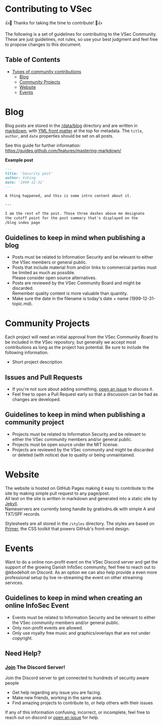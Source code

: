 # Contributing to VSec

:+1::tada: Thanks for taking the time to contribute! :tada::+1:

The following is a set of guidelines for contributing to the VSec Community.
These are just guidelines, not rules, so use your best judgment and feel free to propose changes to this document.

## Table of Contents

- [Types of community contributions](#contribute-by-creating-or-helping-to-maintaining-community-projects)
  - [Blog](#blog)
  - [Community Projects](#community-projects)
  - [Website](#website)
  - [Events](#events)
 
# Blog

Blog posts are stored in the [/data/blog](/data/blog) directory and are written in [markdown](https://docs.github.com/en/github/writing-on-github/basic-writing-and-formatting-syntax), with [YML front matter](https://jekyllrb.com/docs/front-matter/) at the top for metadata. The `title`, `author`, and `date` properties should be set on all posts.

See this guide for further information: https://guides.github.com/features/mastering-markdown/

**Example post**

```markdown
---
title: 'Security post'
author: Viking
date: '1999-12-31'
---

A thing happened, and this is some intro content about it.

---

I am the rest of the post. Those three dashes above me designate
the cutoff point for the post summary that's displayed on the
/blog index page
```

## Guidelines to keep in mind when publishing a blog

- Posts must be related to Information Security and be relevant to either the VSec members or general public.
- Posts that include material from and/or links to commercial parties must be limited as much as possible.  
  Please consider open source alternatives.
- Posts are reviewed by the VSec Community Board and might be discarded.  
  Remember quality content is more valuable than quantity. 
- Make sure the date in the filename is today's date + name (1999-12-31-topic.md).

# Community Projects

Each project will need an initial approval from the VSec Community Board to be included in the VSec repository, but generally we accept most contributions as long as the project has potential. Be sure to include the following information.

- Short project description

## Issues and Pull Requests

- If you're not sure about adding something, [open an issue](https://github.com/Viking-Security/website/issues/new) to discuss it.
- Feel free to open a Pull Request early so that a discussion can be had as changes are developed.

## Guidelines to keep in mind when publishing a community project

- Projects must be related to Information Security and be relevant to either the VSec community members and/or general public.
- Projects must be open source under the MIT license.
- Projects are reviewed by the VSec community and might be discarded or deleted (with notice) due to quality or being unmaintained.

# Website

The website is hosted on GitHub Pages making it easy to contribute to the site by making simple pull request to any page/post.  
All text on the site is written in markdown and generated into a static site by [Jekyll](https://docs.github.com/en/pages/setting-up-a-github-pages-site-with-jekyll/about-github-pages-and-jekyll).  
Nameservers are currently being handle by gratisdns.dk with simple A and TXT/SPF records.  

Stylesheets are all stored in the `/styles` directory.
The styles are based on [Primer](https://github.com/primer/primer-css), the CSS toolkit that powers GitHub's front-end design.

# Events

Want to do a online non-profit event on the VSec Discord server and get the support of the growing Danish InfoSec community, feel free to reach out to @kbodeholt on Discord. As an option we can also help provide a even more professional setup by live re-streaming the event on other streaming services.

## Guidelines to keep in mind when creating an online InfoSec Event

- Events must be related to Information Security and be relevant to either the VSec community members and/or general public.
- Only non-profit events are allowed.
- Only use royalty free music and graphics/overlays that are not under copyright.

## Need Help?
### [Join](https://discord.gg/H6uTh7m) The Discord Server!
Join the Discord server to get connected to hundreds of security aware people
  - Get help regarding any issue you are facing.
  - Make new friends, working in the same area.
  - Find amazing projects to contribute to, or help others with their issues
  
If any of this information confusing, incorrect, or incomplete, feel free to reach out on discord or [open an issue](https://github.com/Viking-Security/website/issues/new) for help.
